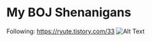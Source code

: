 # My BOJ Shenanigans

Following: https://ryute.tistory.com/33
![Alt Text](https://media1.tenor.com/m/D1Ws8C4pZQAAAAAC/spongebob-patrick.gif)